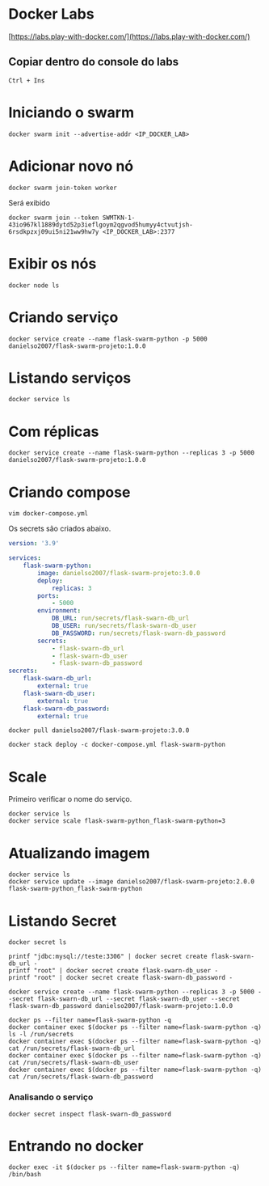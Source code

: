 # Docker Labs

[https://labs.play-with-docker.com/](https://labs.play-with-docker.com/)

## Copiar dentro do console do labs

```shell
Ctrl + Ins
```

# Iniciando o swarm

```shell
docker swarm init --advertise-addr <IP_DOCKER_LAB>
```

# Adicionar novo nó

```shell
docker swarm join-token worker
```

Será exibido

```shell
docker swarm join --token SWMTKN-1-43io967kl1889dytd52p3ieflgoym2qgvod5humyy4ctvutjsh-6rsdkpzxj09ui5ni21ww9hw7y <IP_DOCKER_LAB>:2377
```

# Exibir os nós

```shell
docker node ls
```

# Criando serviço

```shell
docker service create --name flask-swarm-python -p 5000 danielso2007/flask-swarm-projeto:1.0.0
```

# Listando serviços

```shell
docker service ls
```

# Com réplicas

```shell
docker service create --name flask-swarm-python --replicas 3 -p 5000 danielso2007/flask-swarm-projeto:1.0.0
```

# Criando compose

```shell
vim docker-compose.yml
```

Os secrets são criados abaixo.


```yaml
version: '3.9'

services:
    flask-swarm-python:
        image: danielso2007/flask-swarm-projeto:3.0.0
        deploy:
            replicas: 3
        ports:
            - 5000
        environment:
            DB_URL: run/secrets/flask-swarn-db_url
            DB_USER: run/secrets/flask-swarn-db_user
            DB_PASSWORD: run/secrets/flask-swarn-db_password
        secrets:
            - flask-swarn-db_url
            - flask-swarn-db_user
            - flask-swarn-db_password
secrets:
    flask-swarn-db_url:
        external: true
    flask-swarn-db_user:
        external: true
    flask-swarn-db_password:
        external: true
```

```shell
docker pull danielso2007/flask-swarm-projeto:3.0.0

docker stack deploy -c docker-compose.yml flask-swarm-python
```

# Scale

Primeiro verificar o nome do serviço.

```shell
docker service ls
docker service scale flask-swarm-python_flask-swarm-python=3
```
# Atualizando imagem

```shell
docker service ls
docker service update --image danielso2007/flask-swarm-projeto:2.0.0 flask-swarm-python_flask-swarm-python
```

# Listando Secret

```shell
docker secret ls
```

```shell
printf "jdbc:mysql://teste:3306" | docker secret create flask-swarn-db_url -
printf "root" | docker secret create flask-swarn-db_user -
printf "root" | docker secret create flask-swarn-db_password -
```

```shell
docker service create --name flask-swarm-python --replicas 3 -p 5000 --secret flask-swarn-db_url --secret flask-swarn-db_user --secret flask-swarn-db_password danielso2007/flask-swarm-projeto:1.0.0
```

```shell
docker ps --filter name=flask-swarm-python -q
docker container exec $(docker ps --filter name=flask-swarm-python -q) ls -l /run/secrets
docker container exec $(docker ps --filter name=flask-swarm-python -q) cat /run/secrets/flask-swarn-db_url
docker container exec $(docker ps --filter name=flask-swarm-python -q) cat /run/secrets/flask-swarn-db_user
docker container exec $(docker ps --filter name=flask-swarm-python -q) cat /run/secrets/flask-swarn-db_password
```

### Analisando o serviço

```shell
docker secret inspect flask-swarn-db_password
```

# Entrando no docker
```shell
docker exec -it $(docker ps --filter name=flask-swarm-python -q) /bin/bash
```
